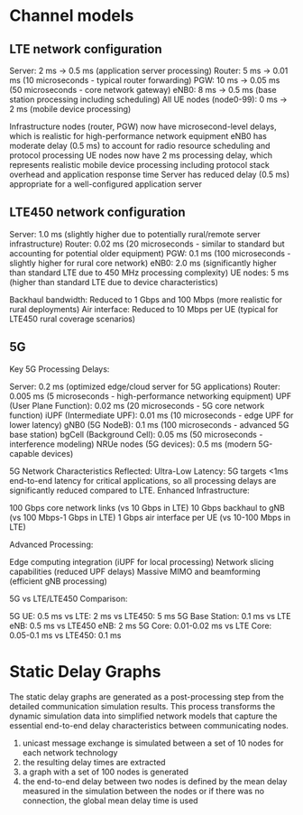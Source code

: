 # Channel models 

## LTE network configuration

Server: 2 ms → 0.5 ms (application server processing)
Router: 5 ms → 0.01 ms (10 microseconds - typical router forwarding)
PGW: 10 ms → 0.05 ms (50 microseconds - core network gateway)
eNB0: 8 ms → 0.5 ms (base station processing including scheduling)
All UE nodes (node0-99): 0 ms → 2 ms (mobile device processing)

Infrastructure nodes (router, PGW) now have microsecond-level delays, which is realistic for high-performance network equipment
eNB0 has moderate delay (0.5 ms) to account for radio resource scheduling and protocol processing
UE nodes now have 2 ms processing delay, which represents realistic mobile device processing including protocol stack overhead and application response time
Server has reduced delay (0.5 ms) appropriate for a well-configured application server


## LTE450 network configuration

Server: 1.0 ms (slightly higher due to potentially rural/remote server infrastructure)
Router: 0.02 ms (20 microseconds - similar to standard but accounting for potential older equipment)
PGW: 0.1 ms (100 microseconds - slightly higher for rural core network)
eNB0: 2.0 ms (significantly higher than standard LTE due to 450 MHz processing complexity)
UE nodes: 5 ms (higher than standard LTE due to device characteristics)

Backhaul bandwidth: Reduced to 1 Gbps and 100 Mbps (more realistic for rural deployments)
Air interface: Reduced to 10 Mbps per UE (typical for LTE450 rural coverage scenarios)

## 5G

Key 5G Processing Delays:

Server: 0.2 ms (optimized edge/cloud server for 5G applications)
Router: 0.005 ms (5 microseconds - high-performance networking equipment)
UPF (User Plane Function): 0.02 ms (20 microseconds - 5G core network function)
iUPF (Intermediate UPF): 0.01 ms (10 microseconds - edge UPF for lower latency)
gNB0 (5G NodeB): 0.1 ms (100 microseconds - advanced 5G base station)
bgCell (Background Cell): 0.05 ms (50 microseconds - interference modeling)
NRUe nodes (5G devices): 0.5 ms (modern 5G-capable devices)

5G Network Characteristics Reflected:
Ultra-Low Latency: 5G targets <1ms end-to-end latency for critical applications, so all processing delays are significantly reduced compared to LTE.
Enhanced Infrastructure:

100 Gbps core network links (vs 10 Gbps in LTE)
10 Gbps backhaul to gNB (vs 100 Mbps-1 Gbps in LTE)
1 Gbps air interface per UE (vs 10-100 Mbps in LTE)

Advanced Processing:

Edge computing integration (iUPF for local processing)
Network slicing capabilities (reduced UPF delays)
Massive MIMO and beamforming (efficient gNB processing)

5G vs LTE/LTE450 Comparison:

5G UE: 0.5 ms vs LTE: 2 ms vs LTE450: 5 ms
5G Base Station: 0.1 ms vs LTE eNB: 0.5 ms vs LTE450 eNB: 2 ms
5G Core: 0.01-0.02 ms vs LTE Core: 0.05-0.1 ms vs LTE450: 0.1 ms

# Static Delay Graphs
The static delay graphs are generated as a post-processing step from the detailed communication simulation results. 
This process transforms the dynamic simulation data into simplified network models that capture the essential 
end-to-end delay characteristics between communicating nodes.
1. unicast message exchange is simulated between a set of 10 nodes for each network technology
2. the resulting delay times are extracted 
3. a graph with a set of 100 nodes is generated 
4. the end-to-end delay between two nodes is defined by the mean delay measured in the simulation between the nodes or if there was no connection, the global mean delay time is used
